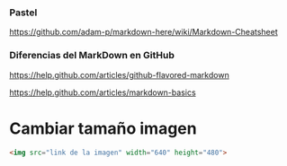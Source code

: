 ### Pastel
https://github.com/adam-p/markdown-here/wiki/Markdown-Cheatsheet

### Diferencias del MarkDown en GitHub
https://help.github.com/articles/github-flavored-markdown

https://help.github.com/articles/markdown-basics

# Cambiar tamaño imagen

```html
<img src="link de la imagen" width="640" height="480">
```
